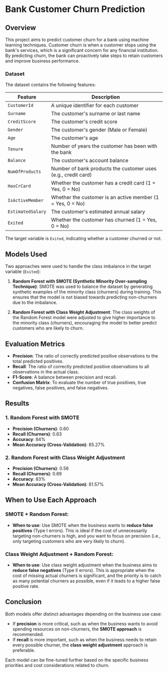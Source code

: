# Bank Customer Churn Prediction

## Overview

This project aims to predict customer churn for a bank using machine learning techniques. Customer churn is when a customer stops using the bank's services, which is a significant concern for any financial institution. By predicting churn, the bank can proactively take steps to retain customers and improve business performance.

### Dataset

The dataset contains the following features:

| Feature           | Description                                                      |
|-------------------|------------------------------------------------------------------|
| `CustomerId`      | A unique identifier for each customer                            |
| `Surname`         | The customer's surname or last name                              |
| `CreditScore`     | The customer's credit score                                      |
| `Gender`          | The customer's gender (Male or Female)                           |
| `Age`             | The customer's age                                               |
| `Tenure`          | Number of years the customer has been with the bank              |
| `Balance`         | The customer's account balance                                   |
| `NumOfProducts`   | Number of bank products the customer uses (e.g., credit card)    |
| `HasCrCard`       | Whether the customer has a credit card (1 = Yes, 0 = No)         |
| `IsActiveMember`  | Whether the customer is an active member (1 = Yes, 0 = No)       |
| `EstimatedSalary` | The customer's estimated annual salary                           |
| `Exited`          | Whether the customer has churned (1 = Yes, 0 = No)               |

The target variable is `Exited`, indicating whether a customer churned or not.

## Models Used

Two approaches were used to handle the class imbalance in the target variable (`Exited`):

1. **Random Forest with SMOTE (Synthetic Minority Over-sampling Technique)**:
   SMOTE was used to balance the dataset by generating synthetic examples of the minority class (churners) during training. This ensures that the model is not biased towards predicting non-churners due to the imbalance.

2. **Random Forest with Class Weight Adjustment**:
   The class weights of the Random Forest model were adjusted to give higher importance to the minority class (churners), encouraging the model to better predict customers who are likely to churn.

## Evaluation Metrics

- **Precision**: The ratio of correctly predicted positive observations to the total predicted positives.
- **Recall**: The ratio of correctly predicted positive observations to all observations in the actual class.
- **F1-Score**: A balance between precision and recall.
- **Confusion Matrix**: To evaluate the number of true positives, true negatives, false positives, and false negatives.

## Results

### 1. Random Forest with SMOTE
- **Precision (Churners)**: 0.60
- **Recall (Churners)**: 0.63
- **Accuracy**: 84%
- **Mean Accuracy (Cross-Validation)**: 85.27%

### 2. Random Forest with Class Weight Adjustment
- **Precision (Churners)**: 0.56
- **Recall (Churners)**: 0.69
- **Accuracy**: 83%
- **Mean Accuracy (Cross-Validation)**: 81.57%

## When to Use Each Approach

### SMOTE + Random Forest:
- **When to use**: Use SMOTE when the business wants to **reduce false positives** (Type I errors). This is ideal if the cost of unnecessarily targeting non-churners is high, and you want to focus on precision (i.e., only targeting customers who are very likely to churn).
  
### Class Weight Adjustment + Random Forest:
- **When to use**: Use class weight adjustment when the business aims to **reduce false negatives** (Type II errors). This is appropriate when the cost of missing actual churners is significant, and the priority is to catch as many potential churners as possible, even if it leads to a higher false positive rate.

## Conclusion

Both models offer distinct advantages depending on the business use case:
- If **precision** is more critical, such as when the business wants to avoid spending resources on non-churners, the **SMOTE approach** is recommended.
- If **recall** is more important, such as when the business needs to retain every possible churner, the **class weight adjustment** approach is preferable.

Each model can be fine-tuned further based on the specific business priorities and cost considerations related to churn.

